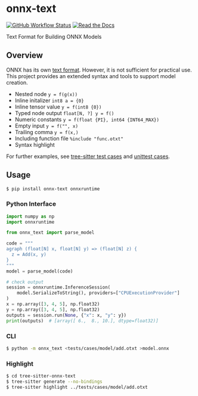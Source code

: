 # onnx-text

[![GitHub Workflow Status](https://img.shields.io/github/actions/workflow/status/sportip-research/onnx-text/ci.yml)](https://github.com/sportip-research/onnx-text/actions/workflows/ci.yml)
[![Read the Docs](https://img.shields.io/readthedocs/onnx-text)](http://onnx-text.readthedocs.io/)

Text Format for Building ONNX Models

## Overview

ONNX has its own [text format](https://github.com/onnx/onnx/blob/main/docs/Syntax.md). However, it is not sufficient for practical use. This project provides an extended syntax and tools to support model creation.

*   Nested node `y = f(g(x))`
*   Inline initalizer `int8 a = {0}`
*   Inline tensor value `y = f(int8 {0})`
*   Typed node output `float[N, ?] y = f()`
*   Numeric constants `y = f(float {PI}, int64 {INT64_MAX})`
*   Empty input `y = f("", x)`
*   Trailing comma `y = f(x,)`
*   Including function file `%include "func.otxt"`
*   Syntax highlight

For further examples, see [tree-sitter test cases](tree-sitter-onnx-text/test/corpus) and [unittest cases](./tests/cases).

## Usage

```bash
$ pip install onnx-text onnxruntime
```

### Python Interface

```python
import numpy as np
import onnxruntime

from onnx_text import parse_model

code = """
agraph (float[N] x, float[N] y) => (float[N] z) {
  z = Add(x, y)
}
"""
model = parse_model(code)

# check output
session = onnxruntime.InferenceSession(
    model.SerializeToString(), providers=["CPUExecutionProvider"]
)
x = np.array([3, 4, 5], np.float32)
y = np.array([3, 4, 5], np.float32)
outputs = session.run(None, {"x": x, "y": y})
print(outputs)  # [array([ 6.,  8., 10.], dtype=float32)]
```

### CLI

```bash
$ python -m onnx_text <tests/cases/model/add.otxt >model.onnx
```

### Highlight

```bash
$ cd tree-sitter-onnx-text
$ tree-sitter generate --no-bindings
$ tree-sitter highlight ../tests/cases/model/add.otxt
```
